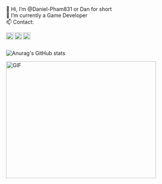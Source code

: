 👋 Hi, I’m @Daniel-Pham831 or Dan for short
<br/>👀 I’m currently a Game Developer
<br/>📫 Contact:

<!--END_SECTION:waka-->
<a href="https://www.facebook.com/horizon.pisces/">
  <img align="left" width="20px" alt="Phúc Phạm (Dan or Daniel) | Facebook" src="https://img.icons8.com/doodle/48/000000/facebook-new.png"/>
</a>

<a href="https://www.youtube.com/channel/UCvrv5d9RL2aJFzRdoryjY8g">
  <img align="left" width="20px" alt="Phúc Phạm (Dan or Daniel) | Facebook" src="https://img.icons8.com/fluency/344/youtube-play.png"/>
</a>

<a href="phamphuc0603@gmail.com">
  <img align="left" width="20px" alt="Phúc Phạm (Dan or Daniel) | Facebook" src="https://img.icons8.com/color/344/gmail-new.png"/>
</a>



<br />
<br />

![Anurag's GitHub stats](https://github-readme-stats.vercel.app/api?username=Daniel-Pham831&show_icons=true&theme=radical&include_all_commits=true&count_private=true)


<img align="left" alt="GIF" src="https://github.com/Gapur/Gapur/blob/master/coding.gif?raw=true" width="408" height="318" />



